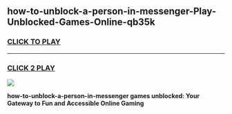 
## how-to-unblock-a-person-in-messenger-Play-Unblocked-Games-Online-qb35k
<h3>
<a href="https://premium76.site?title=how-to-unblock-a-person-in-messenger&ref=25A">CLICK TO PLAY</a></h3>
<hr>

<h3>
<a href="https://premium76.site?title=how-to-unblock-a-person-in-messenger&ref=25A">CLICK 2 PLAY</a>
  
</h3>

<a href="https://premium76.site?title=how-to-unblock-a-person-in-messenger&ref=25A"><img src="https://clearcache.store/games.png"></a>


**how-to-unblock-a-person-in-messenger games unblocked: Your Gateway to Fun and Accessible Online Gaming**

